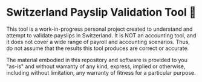 # Switzerland Payslip Validation Tool :construction:
This tool is a work-in-progress personal project created to understand and attempt to validate payslips in Switzerland. It is NOT an accounting tool, and it does not cover a wide range of payroll and accounting scenarios. Thus, do not assume that the results this tool produces are correct or accurate.

The material embodied in this repository and software is provided to you "as-is" and without warranty of any kind, express, implied or otherwise, including without limitation, any warranty of fitness for a particular purpose.